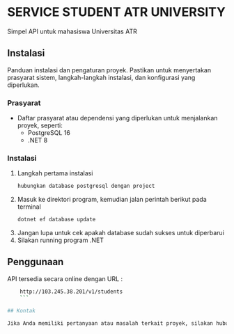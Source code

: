 # SERVICE STUDENT ATR UNIVERSITY

Simpel API untuk mahasiswa Universitas ATR

## Instalasi

Panduan instalasi dan pengaturan proyek. Pastikan untuk menyertakan prasyarat sistem, langkah-langkah instalasi, dan konfigurasi yang diperlukan.

### Prasyarat

- Daftar prasyarat atau dependensi yang diperlukan untuk menjalankan proyek, seperti:
  - PostgreSQL 16
  - .NET 8

### Instalasi

1. Langkah pertama instalasi
    ```sh
    hubungkan database postgresql dengan project
    ```
2. Masuk ke direktori program, kemudian jalan perintah berikut pada terminal
    ```sh
    dotnet ef database update
    ```
3. Jangan lupa untuk cek apakah database sudah sukses untuk diperbarui
4. Silakan running program .NET
    

## Penggunaan

API tersedia secara online dengan URL :

```sh
    http://103.245.38.201/v1/students
    ```

## Kontak

Jika Anda memiliki pertanyaan atau masalah terkait proyek, silakan hubungi [Muhammad Iqbal A] di [https://wa.me/6285559059632].
